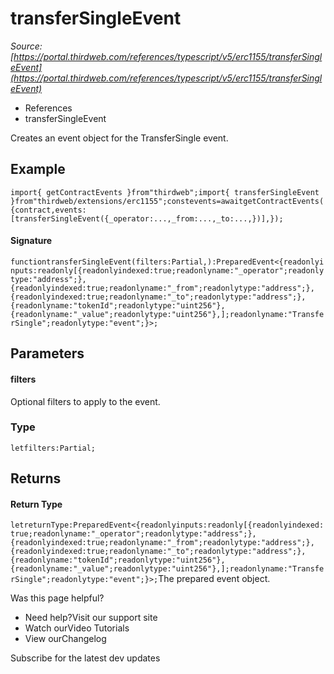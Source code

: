 # transferSingleEvent

*Source: [https://portal.thirdweb.com/references/typescript/v5/erc1155/transferSingleEvent](https://portal.thirdweb.com/references/typescript/v5/erc1155/transferSingleEvent)*

* References
* transferSingleEvent

Creates an event object for the TransferSingle event.

## Example

`import{ getContractEvents }from"thirdweb";import{ transferSingleEvent }from"thirdweb/extensions/erc1155";constevents=awaitgetContractEvents({contract,events: [transferSingleEvent({_operator:...,_from:...,_to:...,})],});`
#### Signature

`functiontransferSingleEvent(filters:Partial,):PreparedEvent<{readonlyinputs:readonly[{readonlyindexed:true;readonlyname:"_operator";readonlytype:"address";},{readonlyindexed:true;readonlyname:"_from";readonlytype:"address";},{readonlyindexed:true;readonlyname:"_to";readonlytype:"address";},{readonlyname:"tokenId";readonlytype:"uint256"},{readonlyname:"_value";readonlytype:"uint256"},];readonlyname:"TransferSingle";readonlytype:"event";}>;`
## Parameters

#### filters

Optional filters to apply to the event.

### Type

`letfilters:Partial;`
## Returns

#### Return Type

`letreturnType:PreparedEvent<{readonlyinputs:readonly[{readonlyindexed:true;readonlyname:"_operator";readonlytype:"address";},{readonlyindexed:true;readonlyname:"_from";readonlytype:"address";},{readonlyindexed:true;readonlyname:"_to";readonlytype:"address";},{readonlyname:"tokenId";readonlytype:"uint256"},{readonlyname:"_value";readonlytype:"uint256"},];readonlyname:"TransferSingle";readonlytype:"event";}>;`The prepared event object.

Was this page helpful?

* Need help?Visit our support site
* Watch ourVideo Tutorials
* View ourChangelog

Subscribe for the latest dev updates

